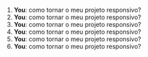 1. **You**: como tornar o meu projeto responsivo?
2. **You**: como tornar o meu projeto responsivo?
3. **You**: como tornar o meu projeto responsivo?
4. **You**: como tornar o meu projeto responsivo?
5. **You**: como tornar o meu projeto responsivo?
6. **You**: como tornar o meu projeto responsivo?